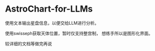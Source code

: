 # AstroChart-for-LLMs
使用文本输出星盘信息，以便交给LLM进行分析。

使用swisseph获取天体位置，暂时仅支持整宫制，
想练手所以是图形化界面。

较详细的文档等做完再说

